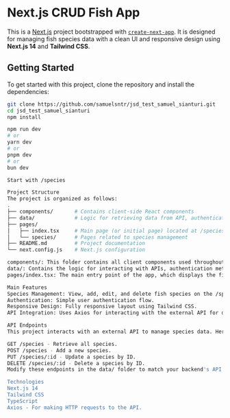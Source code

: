 # Next.js CRUD Fish App

This is a [Next.js](https://nextjs.org) project bootstrapped with [`create-next-app`](https://nextjs.org/docs/app/api-reference/cli/create-next-app). It is designed for managing fish species data with a clean UI and responsive design using **Next.js 14** and **Tailwind CSS**.

## Getting Started

To get started with this project, clone the repository and install the dependencies:

```bash
git clone https://github.com/samuelsntr/jsd_test_samuel_sianturi.git
cd jsd_test_samuel_sianturi
npm install

npm run dev
# or
yarn dev
# or
pnpm dev
# or
bun dev

Start with /species

Project Structure
The project is organized as follows:
.
├── components/       # Contains client-side React components
├── data/             # Logic for retrieving data from API, authentication, and TypeScript types
├── pages/
│   ├── index.tsx     # Main page (or initial page) located at /species
│   └── species/      # Pages related to species management
├── README.md         # Project documentation
└── next.config.js    # Next.js configuration

components/: This folder contains all client components used throughout the application.
data/: Contains the logic for interacting with APIs, authentication methods, and TypeScript type definitions.
pages/index.tsx: The main entry point of the app, which displays the fish species list.

Main Features
Species Management: View, add, edit, and delete fish species on the /species page.
Authentication: Simple user authentication flow.
Responsive Design: Fully responsive layout using Tailwind CSS.
API Integration: Uses Axios for interacting with the external API for data management.

API Endpoints
This project interacts with an external API to manage species data. Here are some of the main endpoints used:

GET /species - Retrieve all species.
POST /species - Add a new species.
PUT /species/:id - Update a species by ID.
DELETE /species/:id - Delete a species by ID.
Modify these endpoints in the data/ folder to match your backend's API structure.

Technologies
Next.js 14
Tailwind CSS
TypeScript
Axios - For making HTTP requests to the API.

